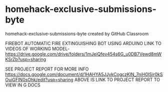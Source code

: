 # homehack-exclusive-submissions-byte
homehack-exclusive-submissions-byte created by GitHub Classroom

FIREBOT
AUTOMATIC FIRE EXTINGUISHING BOT USING ARDUINO
LINK TO VIDEOS OF WORKING MODEL-https://drive.google.com/drive/folders/1mJeiQfev454s6G_u0DB7Vewd8mWKSrZb?usp=sharing



SEE PROJECT REPORT FOR MORE INFO
https://docs.google.com/document/d/1HAHYA5JJykCogczKlN_7niH0ISir0kSOuiGFIN0sOhk/edit?usp=sharing
ABOVE IS LINK TO PROJECT REPORT TO VIEW IN G DOCS
